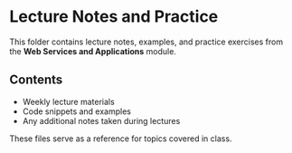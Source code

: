 # Lecture Notes and Practice

This folder contains lecture notes, examples, and practice exercises from the **Web Services and Applications** module.  

## Contents

- Weekly lecture materials  
- Code snippets and examples  
- Any additional notes taken during lectures  

These files serve as a reference for topics covered in class.  